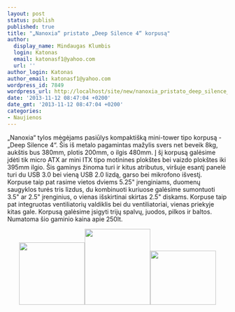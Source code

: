```yaml
---
layout: post
status: publish
published: true
title: "„Nanoxia“ pristato „Deep Silence 4“ korpusą"
author:
  display_name: Mindaugas Klumbis
  login: Katonas
  email: katonasf1@yahoo.com
  url: ''
author_login: Katonas
author_email: katonasf1@yahoo.com
wordpress_id: 7849
wordpress_url: http://localhost/site/new/nanoxia_pristato_deep_silence_4_korpusa/
date: '2013-11-12 08:47:04 +0200'
date_gmt: '2013-11-12 08:47:04 +0200'
categories:
- Naujienos
---
```

<p>
	&bdquo;Nanoxia&ldquo; tylos mėgėjams pasiūlys kompakti&scaron;ką mini-tower tipo korpusą - &bdquo;Deep Silence 4&ldquo;. &Scaron;is i&scaron; metalo pagamintas mažylis svers net beveik 8kg, auk&scaron;tis bus 380mm, plotis 200mm, o ilgis 480mm. Į &scaron;į korpusą galėsime įdėti tik micro ATX ar mini ITX tipo motinines plok&scaron;tes bei vaizdo plok&scaron;tes iki 395mm ilgio. &Scaron;is gaminys žinoma turi ir kitus atributus, vir&scaron;uje esantį panelė turi du USB 3.0 bei vieną USB 2.0 lizdą, garso bei mikrofono i&scaron;vestį. Korpuse taip pat rasime vietos dviems 5.25&quot; įrenginiams, duomenų saugyklos turės tris lizdus, du kombinuoti kuriuose galėsime sumontuoti 3.5&quot; ar 2.5&quot; įrenginius, o vienas i&scaron;skirtinai skirtas 2.5&quot; diskams. Korpuse taip pat integruotas ventiliatorių valdiklis bei du ventiliatoriai, vienas priekyje kitas gale. Korpusą galėsime įsigyti trijų spalvų, juodos, pilkos ir baltos. Numatoma &scaron;io gaminio kaina apie 250lt.</p>
<p style="text-align: center;">
	<a href="http://technews.lt/userfiles/Nanoxia_Deep_Silence_4_03.jpg"><img alt="" src="http://technews.lt/userfiles/Nanoxia_Deep_Silence_4_03.jpg" style="width: 150px; height: 143px;" /></a><a href="http://technews.lt/userfiles/Nanoxia_Deep_Silence_4_01.jpg"><img alt="" src="http://technews.lt/userfiles/Nanoxia_Deep_Silence_4_01.jpg" style="width: 150px; height: 174px;" /></a><a href="http://technews.lt/userfiles/Nanoxia_Deep_Silence_4_02.jpg"><img alt="" src="http://technews.lt/userfiles/Nanoxia_Deep_Silence_4_02.jpg" style="width: 150px; height: 124px;" /></a></p>
